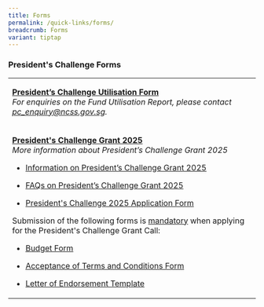```yaml
---
title: Forms
permalink: /quick-links/forms/
breadcrumb: Forms
variant: tiptap
---
```

<h3>President's Challenge Forms</h3>
<p></p>
<p></p>
<table style="minWidth: 25px">
<colgroup>
<col>
</colgroup>
<tbody>
<tr>
<td rowspan="1" colspan="1">
<p><strong><a href="https://form.gov.sg/61ef5b592686c20012598c39" rel="noopener noreferrer nofollow" target="_blank">President’s Challenge Utilisation Form</a></strong>
<br><em>For enquiries on the Fund Utilisation Report, please contact <a href="mailto:pc_enquiry@ncss.gov.sg" rel="noopener noreferrer nofollow" target="_blank">pc_enquiry@ncss.gov.sg</a>.</em>
</p>
<p></p>
</td>
</tr>
<tr>
<td rowspan="1" colspan="1">
<p><strong><a href="https://go.gov.sg/pc2025grant" rel="noopener nofollow" target="_blank">President's Challenge Grant 2025</a></strong>
<br><em>More information about President’s Challenge Grant 2025</em>
</p>
<ul data-tight="true" class="tight">
<li>
<p><a href="/files/grant call/Applicant_Briefing_Deck_Nov2024.pdf" rel="noopener noreferrer nofollow" target="_blank">Information on President’s Challenge Grant 2025</a>
</p>
</li>
<li>
<p><a href="/files/grant call/FAQs_PC.pdf" rel="noopener noreferrer nofollow" target="_blank">FAQs on President’s Challenge Grant 2025</a>
</p>
</li>
<li>
<p><a href="/files/grant call/Presidents_Challenge_2025_Application_Form_Nov2024.pdf" rel="noopener nofollow" target="_blank">President's Challenge 2025 Application Form</a>
</p>
</li>
</ul>
<p>Submission of the following forms is <u>mandatory</u> when applying for
the President's Challenge Grant Call:</p>
<ul data-tight="true" class="tight">
<li>
<p><a href="https://go.gov.sg/budgetformpcgrantcall" rel="noopener nofollow" target="_blank"><u>Budget Form</u></a>
</p>
</li>
<li>
<p><a href="/files/grant call/Acceptance_of_Terms_and_Conditions_PC_Application_form.pdf" rel="noopener noreferrer nofollow" target="_blank"><u>Acceptance of Terms and Conditions Form</u></a>
</p>
</li>
<li>
<p><a href="https://go.gov.sg/letterofendorsement" rel="noopener nofollow" target="_blank">Letter of Endorsement Template</a>
</p>
<p></p>
</li>
</ul>
</td>
</tr>
</tbody>
</table>
<p></p>